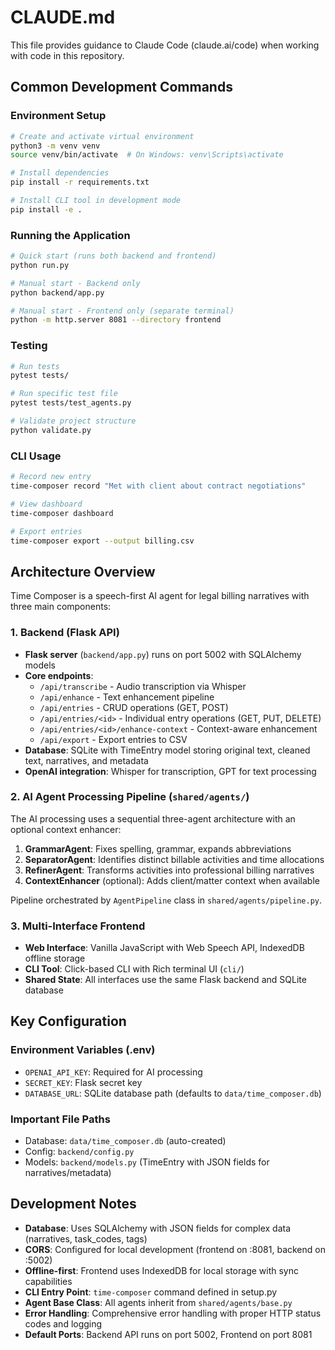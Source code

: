 # CLAUDE.md

This file provides guidance to Claude Code (claude.ai/code) when working with code in this repository.

## Common Development Commands

### Environment Setup
```bash
# Create and activate virtual environment
python3 -m venv venv
source venv/bin/activate  # On Windows: venv\Scripts\activate

# Install dependencies
pip install -r requirements.txt

# Install CLI tool in development mode
pip install -e .
```

### Running the Application
```bash
# Quick start (runs both backend and frontend)
python run.py

# Manual start - Backend only
python backend/app.py

# Manual start - Frontend only (separate terminal)
python -m http.server 8081 --directory frontend
```

### Testing
```bash
# Run tests
pytest tests/

# Run specific test file
pytest tests/test_agents.py

# Validate project structure
python validate.py
```

### CLI Usage
```bash
# Record new entry
time-composer record "Met with client about contract negotiations"

# View dashboard
time-composer dashboard

# Export entries
time-composer export --output billing.csv
```

## Architecture Overview

Time Composer is a speech-first AI agent for legal billing narratives with three main components:

### 1. Backend (Flask API)
- **Flask server** (`backend/app.py`) runs on port 5002 with SQLAlchemy models
- **Core endpoints**: 
  - `/api/transcribe` - Audio transcription via Whisper
  - `/api/enhance` - Text enhancement pipeline
  - `/api/entries` - CRUD operations (GET, POST)
  - `/api/entries/<id>` - Individual entry operations (GET, PUT, DELETE)
  - `/api/entries/<id>/enhance-context` - Context-aware enhancement
  - `/api/export` - Export entries to CSV
- **Database**: SQLite with TimeEntry model storing original text, cleaned text, narratives, and metadata
- **OpenAI integration**: Whisper for transcription, GPT for text processing

### 2. AI Agent Processing Pipeline (`shared/agents/`)
The AI processing uses a sequential three-agent architecture with an optional context enhancer:

1. **GrammarAgent**: Fixes spelling, grammar, expands abbreviations
2. **SeparatorAgent**: Identifies distinct billable activities and time allocations  
3. **RefinerAgent**: Transforms activities into professional billing narratives
4. **ContextEnhancer** (optional): Adds client/matter context when available

Pipeline orchestrated by `AgentPipeline` class in `shared/agents/pipeline.py`.

### 3. Multi-Interface Frontend
- **Web Interface**: Vanilla JavaScript with Web Speech API, IndexedDB offline storage
- **CLI Tool**: Click-based CLI with Rich terminal UI (`cli/`)
- **Shared State**: All interfaces use the same Flask backend and SQLite database

## Key Configuration

### Environment Variables (.env)
- `OPENAI_API_KEY`: Required for AI processing
- `SECRET_KEY`: Flask secret key
- `DATABASE_URL`: SQLite database path (defaults to `data/time_composer.db`)

### Important File Paths
- Database: `data/time_composer.db` (auto-created)
- Config: `backend/config.py` 
- Models: `backend/models.py` (TimeEntry with JSON fields for narratives/metadata)

## Development Notes

- **Database**: Uses SQLAlchemy with JSON fields for complex data (narratives, task_codes, tags)
- **CORS**: Configured for local development (frontend on :8081, backend on :5002)
- **Offline-first**: Frontend uses IndexedDB for local storage with sync capabilities
- **CLI Entry Point**: `time-composer` command defined in setup.py
- **Agent Base Class**: All agents inherit from `shared/agents/base.py`
- **Error Handling**: Comprehensive error handling with proper HTTP status codes and logging
- **Default Ports**: Backend API runs on port 5002, Frontend on port 8081